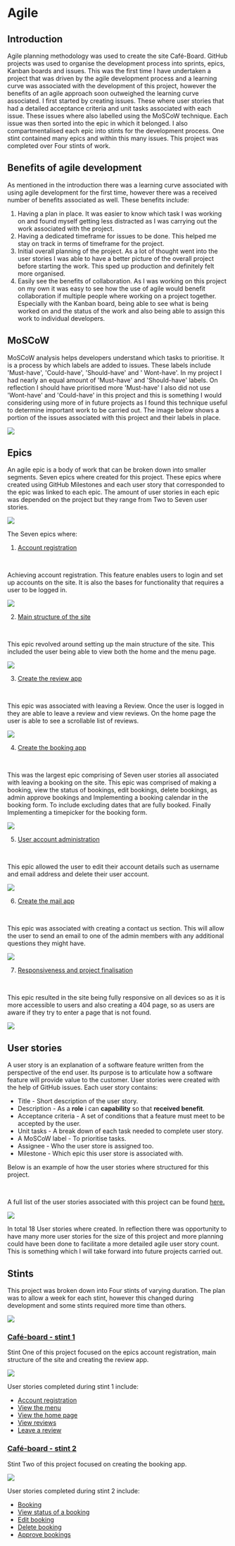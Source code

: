 # Agile

## Introduction

Agile planning methodology was used to create the site Café-Board. GitHub projects was used to organise the development process into sprints, epics, Kanban boards and issues.  This was the first time I have undertaken a project that was driven by the agile development process and a learning curve was associated with the development of this project, however the benefits of an agile approach soon outweighed the learning curve associated. I first started by creating issues. These where user stories that had a detailed acceptance criteria and unit tasks associated with each issue. These issues where also labelled using the MoSCoW technique. Each issue was then sorted into the epic in which it belonged. I also compartmentalised each epic into stints for the development process. One stint contained many epics and within this many issues. This project was completed over Four stints of work.

## Benefits of agile development

As mentioned in the introduction there was a learning curve associated with using agile development for the first time, however there was a received number of benefits associated as well. These benefits include:

1. Having a plan in place. It was easier to know which task I was working on and found myself getting less distracted as I was carrying out the work associated with the project.
2. Having a dedicated timeframe for issues to be done. This helped me stay on track in terms of timeframe for the project.
3. Initial overall planning of the project. As a lot of thought went into the user stories I was able to have a better picture of the overall project before starting the work. This sped up production and definitely felt more organised.
4. Easily see the benefits of collaboration. As I was working on this project on my own it was easy to see how the use of agile would benefit collaboration if multiple people where working on a project together. Especially with the Kanban board, being able to see what is being worked on and the status of the work and also being able to assign this work to individual developers.

## MoSCoW

MoSCoW analysis helps developers understand which tasks to prioritise. It is a process by which labels are added to issues. These labels include 'Must-have', 'Could-have', 'Should-have' and ' Wont-have'.  In my project I had nearly an equal amount of 'Must-have' and 'Should-have' labels. On reflection I should have prioritised more 'Must-have' I also did not use 'Wont-have' and 'Could-have' in this project and this is something I would considering using more of in future projects as I found this technique useful to determine important work to be carried out.  The image below shows a portion of the issues associated with this project and their labels in place.

<img src="../docs/agile_images/MoSCoW.png">

## Epics

An agile epic is a body of work that can be broken down into smaller segments. Seven epics where created for this project. These epics where created using GitHub Milestones and each user story that corresponded to the epic was linked to each epic. The amount of user stories in each epic was depended on the project but they range from Two to Seven user stories. 

<img src="../docs/agile_images/epics.png">

The Seven epics where:

1. [Account registration](https://github.com/leoniemclaughlin7/cafe-board/milestone/1?closed=1)

<br/>

Achieving account registration. This feature enables users to login and set up accounts on the site. It is also the bases for functionality that requires a user to be logged in.

<img src="../docs/agile_images/epic-1.png">

2. [Main structure of the site](https://github.com/leoniemclaughlin7/cafe-board/milestone/5?closed=1)

<br/>

This epic revolved around setting up the main structure of the site. This included the user being able to view both the home and the menu page.

<img src="../docs/agile_images/epic-2.png">

3. [Create the review app](https://github.com/leoniemclaughlin7/cafe-board/milestone/6?closed=1)

<br/>

This epic was associated with leaving a Review. Once the user is logged in they are able to leave a review and view reviews. On the home page the user is able to see a scrollable list of reviews.

<img src="../docs/agile_images/epic-3.png">

4. [Create the booking app](https://github.com/leoniemclaughlin7/cafe-board/milestone/2?closed=1)

<br/>

This was the largest epic comprising of Seven user stories all associated with leaving a booking on the site. This epic was comprised of making a booking, view the status of bookings, edit bookings, delete bookings,  as admin approve bookings and Implementing a booking calendar in the booking form. To include excluding dates that are fully booked. Finally Implementing a timepicker for the booking form.

<img src="../docs/agile_images/epic-4.png">

5. [User account administration](https://github.com/leoniemclaughlin7/cafe-board/milestone/3?closed=1)

<br/>

This epic allowed the user to edit their account details such as username and email address and delete their user account.

<img src="../docs/agile_images/epic-5.png">

6. [Create the mail app](https://github.com/leoniemclaughlin7/cafe-board/milestone/4?closed=1)

<br/>

This epic was associated with creating a contact us section. This will allow the user to send an email to one of the admin members with any additional questions they might have.

<img src="../docs/agile_images/epic-6.png">

7. [Responsiveness and project finalisation](https://github.com/leoniemclaughlin7/cafe-board/milestone/7?closed=1)

<br/>

This epic resulted in the site being fully responsive on all devices so as it is more accessible to users and also creating a 404 page, so as users are aware if they try to enter a page that is not found.

<img src="../docs/agile_images/epic-7.png">

## User stories 

A user story is an explanation of a software feature written from the perspective of the end user. Its purpose is to articulate how a software feature will provide value to the customer. User stories were created with the help of GitHub issues. Each user story contains:
* Title - Short description of the user story. 
* Description - As a **role** i can **capability** so that **received benefit**.
* Acceptance criteria - A set of conditions that a feature must meet to be accepted by the user. 
* Unit tasks - A break down of each task needed to complete user story. 
* A MoSCoW label - To prioritise tasks. 
* Assignee -  Who the user store is assigned too. 
* Milestone - Which epic this user store is associated with.

Below is an example of how the user stories where structured for this project.

<br/>

A full list of the user stories associated with this project can be found [here.](https://github.com/leoniemclaughlin7/cafe-board/issues?q=is%3Aissue+is%3Aclosed)

<img  src="../docs/agile_images/user-story.png">

In total 18 User stories where created. In reflection there was opportunity to have many more user stories for the size of this project and more planning could have been done to facilitate a more detailed agile user story count. This is something which I will take forward into future projects carried out.

## Stints

This project was broken down into Four stints of varying duration. The plan was to allow a week for each stint, however this changed during development and some stints required more time than others.

<img  src="../docs/agile_images/stints.png">

### [Café-board - stint 1](https://github.com/users/leoniemclaughlin7/projects/3)

Stint One of this project focused on the epics account registration, main structure of the site and creating the review app.

<img  src="../docs/agile_images/stint-1.png">

User stories completed during stint 1 include:

* [Account registration](https://github.com/users/leoniemclaughlin7/projects/3/views/1?pane=issue&itemId=38826175)
* [View the menu](https://github.com/users/leoniemclaughlin7/projects/3/views/1?pane=issue&itemId=38896996)
* [View the home page](https://github.com/users/leoniemclaughlin7/projects/3/views/1?pane=issue&itemId=38896620)
* [View reviews](https://github.com/users/leoniemclaughlin7/projects/3/views/1?pane=issue&itemId=38896430)
* [Leave a review](https://github.com/users/leoniemclaughlin7/projects/3/views/1?pane=issue&itemId=38826276)

### [Café-board - stint 2](https://github.com/users/leoniemclaughlin7/projects/4/views/1)

Stint Two of this project focused on creating the booking app.

<img  src="../docs/agile_images/stint-2.png">

User stories completed during stint 2 include:

* [Booking](https://github.com/users/leoniemclaughlin7/projects/4/views/1?pane=issue&itemId=40185663)
* [View status of a booking](https://github.com/users/leoniemclaughlin7/projects/4/views/1?pane=issue&itemId=40186873)
* [Edit booking](https://github.com/users/leoniemclaughlin7/projects/4/views/1?pane=issue&itemId=40187111)
* [Delete booking](https://github.com/users/leoniemclaughlin7/projects/4/views/1?pane=issue&itemId=40187198)
* [Approve bookings](https://github.com/users/leoniemclaughlin7/projects/4/views/1?pane=issue&itemId=40186986)
